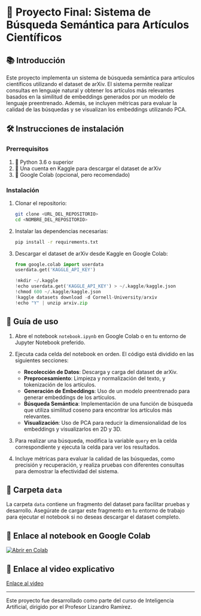 # 🌟 Proyecto Final: Sistema de Búsqueda Semántica para Artículos Científicos

## 📚 Introducción

Este proyecto implementa un sistema de búsqueda semántica para artículos científicos utilizando el dataset de arXiv. El sistema permite realizar consultas en lenguaje natural y obtener los artículos más relevantes basados en la similitud de embeddings generados por un modelo de lenguaje preentrenado. Además, se incluyen métricas para evaluar la calidad de las búsquedas y se visualizan los embeddings utilizando PCA.

## 🛠️ Instrucciones de instalación

### Prerrequisitos

1. 🐍 Python 3.6 o superior
2. 🔑 Una cuenta en Kaggle para descargar el dataset de arXiv
3. 📝 Google Colab (opcional, pero recomendado)

### Instalación

1. Clonar el repositorio:
    ```bash
    git clone <URL_DEL_REPOSITORIO>
    cd <NOMBRE_DEL_REPOSITORIO>
    ```

2. Instalar las dependencias necesarias:
    ```bash
    pip install -r requirements.txt
    ```

3. Descargar el dataset de arXiv desde Kaggle en Google Colab:
    ```python
    from google.colab import userdata
    userdata.get('KAGGLE_API_KEY')

    !mkdir ~/.kaggle
    !echo userdata.get('KAGGLE_API_KEY') > ~/.kaggle/kaggle.json
    !chmod 600 ~/.kaggle/kaggle.json
    !kaggle datasets download -d Cornell-University/arxiv
    !echo "Y" | unzip arxiv.zip
    ```

## 📖 Guía de uso

1. Abre el notebook `notebook.ipynb` en Google Colab o en tu entorno de Jupyter Notebook preferido.

2. Ejecuta cada celda del notebook en orden. El código está dividido en las siguientes secciones:
    - **Recolección de Datos**: Descarga y carga del dataset de arXiv.
    - **Preprocesamiento**: Limpieza y normalización del texto, y tokenización de los artículos.
    - **Generación de Embeddings**: Uso de un modelo preentrenado para generar embeddings de los artículos.
    - **Búsqueda Semántica**: Implementación de una función de búsqueda que utiliza similitud coseno para encontrar los artículos más relevantes.
    - **Visualización**: Uso de PCA para reducir la dimensionalidad de los embeddings y visualizarlos en 2D y 3D.

3. Para realizar una búsqueda, modifica la variable `query` en la celda correspondiente y ejecuta la celda para ver los resultados.

4. Incluye métricas para evaluar la calidad de las búsquedas, como precisión y recuperación, y realiza pruebas con diferentes consultas para demostrar la efectividad del sistema.

## 📂 Carpeta `data`

La carpeta `data` contiene un fragmento del dataset para facilitar pruebas y desarrollo. Asegúrate de cargar este fragmento en tu entorno de trabajo para ejecutar el notebook si no deseas descargar el dataset completo.

## 🔗 Enlace al notebook en Google Colab

[![Abrir en Colab](https://colab.research.google.com/assets/colab-badge.svg)](https://colab.research.google.com/github/JoseADios/SemanticSearchPython/blob/main/SemanticSearch.ipynb)

## 🎥 Enlace al video explicativo

[Enlace al video](https://www.youtube.com/watch?v=dQw4w9WgXcQ)

---

Este proyecto fue desarrollado como parte del curso de Inteligencia Artificial, dirigido por el Profesor Lizandro Ramírez.

